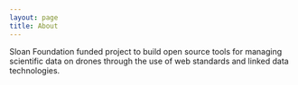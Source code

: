 ```yaml
---
layout: page
title: About
---
```


<p class="message">
  Sloan Foundation funded project to build open source tools for managing scientific data on drones through the use of web standards and linked data technologies.
</p>
